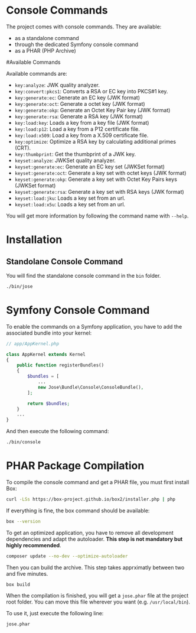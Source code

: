 Console Commands
================

The project comes with console commands.
They are available:
* as a standalone command
* through the dedicated Symfony console command
* as a PHAR (PHP Archive)

#Available Commands

Available commands are:

* `key:analyze`:         JWK quality analyzer.
* `key:convert:pkcs1`:   Converts a RSA or EC key into PKCS#1 key.
* `key:generate:ec`:     Generate an EC key (JWK format)
* `key:generate:oct`:    Generate a octet key (JWK format)
* `key:generate:okp`:    Generate an Octet Key Pair key (JWK format)
* `key:generate:rsa`:    Generate a RSA key (JWK format)
* `key:load:key`:        Loads a key from a key file (JWK format)
* `key:load:p12`:        Load a key from a P12 certificate file.
* `key:load:x509`:       Load a key from a X.509 certificate file.
* `key:optimize`:        Optimize a RSA key by calculating additional primes (CRT).
* `key:thumbprint`:      Get the thumbprint of a JWK key.
* `keyset:analyze`:      JWKSet quality analyzer.
* `keyset:generate:ec`:  Generate an EC key set (JWKSet format)
* `keyset:generate:oct`: Generate a key set with octet keys (JWK format)
* `keyset:generate:okp`: Generate a key set with Octet Key Pairs keys (JWKSet format)
* `keyset:generate:rsa`: Generate a key set with RSA keys (JWK format)
* `keyset:load:jku`:     Loads a key set from an url.
* `keyset:load:x5u`:     Loads a key set from an url.

You will get more information by following the command name with `--help`.

# Installation

## Standolane Console Command

You will find the standalone console command in the `bin` folder.

```sh
./bin/jose
```

# Symfony Console Command

To enable the commands on a Symfony application, you have to add the associated bundle into your kernel:

```php
// app/AppKernel.php

class AppKernel extends Kernel
{
    public function registerBundles()
    {
        $bundles = [
            ...
            new Jose\Bundle\Console\ConsoleBundle(),
        ];

        return $bundles;
    }
    ...
}
```

And then execute the following command:

```sh
./bin/console
```

# PHAR Package Compilation

To compile the console command and get a PHAR file, you must first install Box:

```sh
curl -LSs https://box-project.github.io/box2/installer.php | php
```

If everything is fine, the box command should be available:

```sh
box --version
```

To get an optimized application, you have to remove all development dependencies and adapt the autoloader.
**This step is not mandatory but highly recommended**.

```sh
composer update --no-dev --optimize-autoloader
```

Then you can build the archive. This step takes apprximatly between two and five minutes.

```sh
box build
```

When the compilation is finished, you will get a `jose.phar` file at the project root folder.
You can move this file wherever you want (e.g. `/usr/local/bin`).

To use it, just execute the following line:

```sh
jose.phar
```

